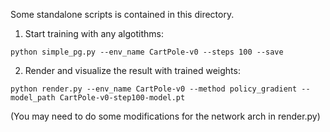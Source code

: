 
Some standalone scripts is contained in this directory.


1. Start training with any algotithms:

```shell
python simple_pg.py --env_name CartPole-v0 --steps 100 --save
```

2. Render and visualize the result with trained weights:

```shell
python render.py --env_name CartPole-v0 --method policy_gradient --model_path CartPole-v0-step100-model.pt
```

(You may need to do some modifications for the network arch in render.py)
